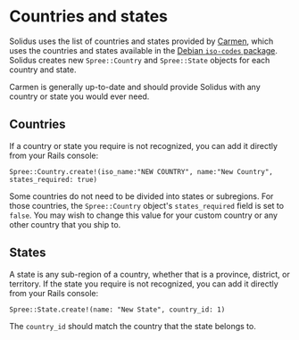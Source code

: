 # Countries and states

Solidus uses the list of countries and states provided by [Carmen][carmen-repo],
which uses the countries and states available in the [Debian `iso-codes`
package][debian-iso-codes]. Solidus creates new `Spree::Country` and 
`Spree::State` objects for each country and state.

Carmen is generally up-to-date and should provide Solidus with any country or
state you would ever need.

[carmen-repo]: https://github.com/carmen-ruby/carmen
[debian-iso-codes]: https://packages.debian.org/sid/all/iso-codes

## Countries

If a country or state you require is not recognized, you can add it directly
from your Rails console:

```
Spree::Country.create!(iso_name:"NEW COUNTRY", name:"New Country", states_required: true)
```

Some countries do not need to be divided into states or subregions. For those
countries, the `Spree::Country` object's `states_required` field is set to
`false`. You may wish to change this value for your custom country or any other
country that you ship to. 

## States

A state is any sub-region of a country, whether that is a province, district, or
territory. If the state you require is not recognized, you can add it directly
from your Rails console:

```
Spree::State.create!(name: "New State", country_id: 1)
```

The `country_id` should match the country that the state belongs to.

